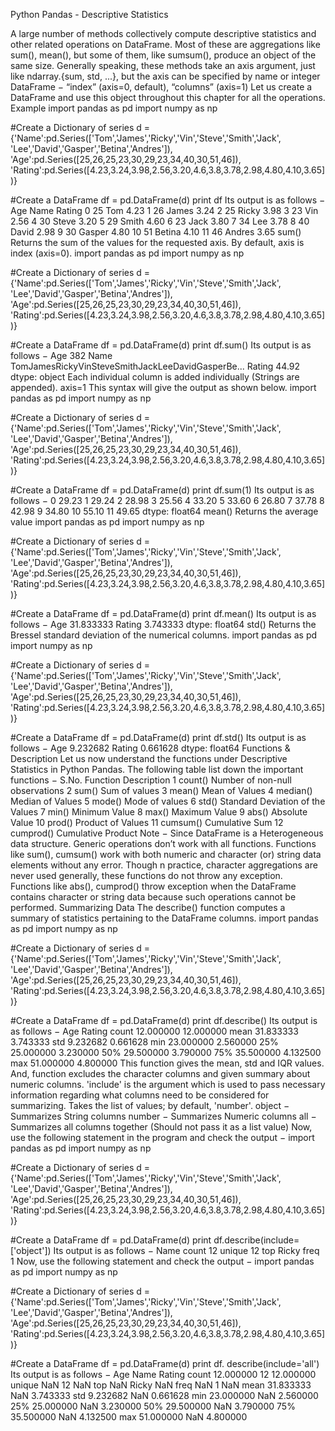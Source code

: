 
Python Pandas - Descriptive Statistics


A large number of methods collectively compute descriptive statistics and other related operations on DataFrame. Most of these are aggregations like sum(), mean(), but some of them, like sumsum(), produce an object of the same size. Generally speaking, these methods take an axis argument, just like ndarray.{sum, std, ...}, but the axis can be specified by name or integer
DataFrame − “index” (axis=0, default), “columns” (axis=1)
Let us create a DataFrame and use this object throughout this chapter for all the operations.
Example
import pandas as pd
import numpy as np

#Create a Dictionary of series
d = {'Name':pd.Series(['Tom','James','Ricky','Vin','Steve','Smith','Jack',
   'Lee','David','Gasper','Betina','Andres']),
   'Age':pd.Series([25,26,25,23,30,29,23,34,40,30,51,46]),
   'Rating':pd.Series([4.23,3.24,3.98,2.56,3.20,4.6,3.8,3.78,2.98,4.80,4.10,3.65])}

#Create a DataFrame
df = pd.DataFrame(d)
print df
Its output is as follows −
    Age  Name   Rating
0   25   Tom     4.23
1   26   James   3.24
2   25   Ricky   3.98
3   23   Vin     2.56
4   30   Steve   3.20
5   29   Smith   4.60
6   23   Jack    3.80
7   34   Lee     3.78
8   40   David   2.98
9   30   Gasper  4.80
10  51   Betina  4.10
11  46   Andres  3.65
sum()
Returns the sum of the values for the requested axis. By default, axis is index (axis=0).
import pandas as pd
import numpy as np
 
#Create a Dictionary of series
d = {'Name':pd.Series(['Tom','James','Ricky','Vin','Steve','Smith','Jack',
   'Lee','David','Gasper','Betina','Andres']),
   'Age':pd.Series([25,26,25,23,30,29,23,34,40,30,51,46]),
   'Rating':pd.Series([4.23,3.24,3.98,2.56,3.20,4.6,3.8,3.78,2.98,4.80,4.10,3.65])}

#Create a DataFrame
df = pd.DataFrame(d)
print df.sum()
Its output is as follows −
Age                                                    382
Name     TomJamesRickyVinSteveSmithJackLeeDavidGasperBe...
Rating                                               44.92
dtype: object
Each individual column is added individually (Strings are appended).
axis=1
This syntax will give the output as shown below.
import pandas as pd
import numpy as np
 
#Create a Dictionary of series
d = {'Name':pd.Series(['Tom','James','Ricky','Vin','Steve','Smith','Jack',
   'Lee','David','Gasper','Betina','Andres']),
   'Age':pd.Series([25,26,25,23,30,29,23,34,40,30,51,46]),
   'Rating':pd.Series([4.23,3.24,3.98,2.56,3.20,4.6,3.8,3.78,2.98,4.80,4.10,3.65])}
 
#Create a DataFrame
df = pd.DataFrame(d)
print df.sum(1)
Its output is as follows −
0    29.23
1    29.24
2    28.98
3    25.56
4    33.20
5    33.60
6    26.80
7    37.78
8    42.98
9    34.80
10   55.10
11   49.65
dtype: float64
mean()
Returns the average value
import pandas as pd
import numpy as np

#Create a Dictionary of series
d = {'Name':pd.Series(['Tom','James','Ricky','Vin','Steve','Smith','Jack',
   'Lee','David','Gasper','Betina','Andres']),
   'Age':pd.Series([25,26,25,23,30,29,23,34,40,30,51,46]),
   'Rating':pd.Series([4.23,3.24,3.98,2.56,3.20,4.6,3.8,3.78,2.98,4.80,4.10,3.65])}

#Create a DataFrame
df = pd.DataFrame(d)
print df.mean()
Its output is as follows −
Age       31.833333
Rating     3.743333
dtype: float64
std()
Returns the Bressel standard deviation of the numerical columns.
import pandas as pd
import numpy as np

#Create a Dictionary of series
d = {'Name':pd.Series(['Tom','James','Ricky','Vin','Steve','Smith','Jack',
   'Lee','David','Gasper','Betina','Andres']),
   'Age':pd.Series([25,26,25,23,30,29,23,34,40,30,51,46]),
   'Rating':pd.Series([4.23,3.24,3.98,2.56,3.20,4.6,3.8,3.78,2.98,4.80,4.10,3.65])}

#Create a DataFrame
df = pd.DataFrame(d)
print df.std()
Its output is as follows −
Age       9.232682
Rating    0.661628
dtype: float64
Functions & Description
Let us now understand the functions under Descriptive Statistics in Python Pandas. The following table list down the important functions −
S.No.
Function
Description
1
count()
Number of non-null observations
2
sum()
Sum of values
3
mean()
Mean of Values
4
median()
Median of Values
5
mode()
Mode of values
6
std()
Standard Deviation of the Values
7
min()
Minimum Value
8
max()
Maximum Value
9
abs()
Absolute Value
10
prod()
Product of Values
11
cumsum()
Cumulative Sum
12
cumprod()
Cumulative Product
Note − Since DataFrame is a Heterogeneous data structure. Generic operations don’t work with all functions.
Functions like sum(), cumsum() work with both numeric and character (or) string data elements without any error. Though n practice, character aggregations are never used generally, these functions do not throw any exception.
Functions like abs(), cumprod() throw exception when the DataFrame contains character or string data because such operations cannot be performed.
Summarizing Data
The describe() function computes a summary of statistics pertaining to the DataFrame columns.
import pandas as pd
import numpy as np

#Create a Dictionary of series
d = {'Name':pd.Series(['Tom','James','Ricky','Vin','Steve','Smith','Jack',
   'Lee','David','Gasper','Betina','Andres']),
   'Age':pd.Series([25,26,25,23,30,29,23,34,40,30,51,46]),
   'Rating':pd.Series([4.23,3.24,3.98,2.56,3.20,4.6,3.8,3.78,2.98,4.80,4.10,3.65])}

#Create a DataFrame
df = pd.DataFrame(d)
print df.describe()
Its output is as follows −
               Age         Rating
count    12.000000      12.000000
mean     31.833333       3.743333
std       9.232682       0.661628
min      23.000000       2.560000
25%      25.000000       3.230000
50%      29.500000       3.790000
75%      35.500000       4.132500
max      51.000000       4.800000
This function gives the mean, std and IQR values. And, function excludes the character columns and given summary about numeric columns. 'include' is the argument which is used to pass necessary information regarding what columns need to be considered for summarizing. Takes the list of values; by default, 'number'.
object − Summarizes String columns
number − Summarizes Numeric columns
all − Summarizes all columns together (Should not pass it as a list value)
Now, use the following statement in the program and check the output −
import pandas as pd
import numpy as np

#Create a Dictionary of series
d = {'Name':pd.Series(['Tom','James','Ricky','Vin','Steve','Smith','Jack',
   'Lee','David','Gasper','Betina','Andres']),
   'Age':pd.Series([25,26,25,23,30,29,23,34,40,30,51,46]),
   'Rating':pd.Series([4.23,3.24,3.98,2.56,3.20,4.6,3.8,3.78,2.98,4.80,4.10,3.65])}

#Create a DataFrame
df = pd.DataFrame(d)
print df.describe(include=['object'])
Its output is as follows −
          Name
count       12
unique      12
top      Ricky
freq         1
Now, use the following statement and check the output −
import pandas as pd
import numpy as np

#Create a Dictionary of series
d = {'Name':pd.Series(['Tom','James','Ricky','Vin','Steve','Smith','Jack',
   'Lee','David','Gasper','Betina','Andres']),
   'Age':pd.Series([25,26,25,23,30,29,23,34,40,30,51,46]),
   'Rating':pd.Series([4.23,3.24,3.98,2.56,3.20,4.6,3.8,3.78,2.98,4.80,4.10,3.65])}

#Create a DataFrame
df = pd.DataFrame(d)
print df. describe(include='all')
Its output is as follows −
          Age          Name       Rating
count   12.000000        12    12.000000
unique        NaN        12          NaN
top           NaN     Ricky          NaN
freq          NaN         1          NaN
mean    31.833333       NaN     3.743333
std      9.232682       NaN     0.661628
min     23.000000       NaN     2.560000
25%     25.000000       NaN     3.230000
50%     29.500000       NaN     3.790000
75%     35.500000       NaN     4.132500
max     51.000000       NaN     4.800000


